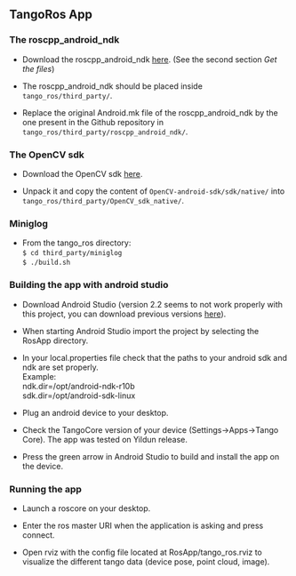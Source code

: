 ## TangoRos App

### The roscpp\_android\_ndk

* Download the roscpp\_android\_ndk [here](http://wiki.ros.org/android_ndk/Tutorials/Building%20The%20Example%20Applications%20using%20the%20Binary%20Distribution).
(See the second section *Get the files*)

* The roscpp\_android\_ndk should be placed inside ```tango_ros/third_party/```.

* Replace the original Android.mk file of the roscpp\_android\_ndk by the one present in the Github repository in ```tango_ros/third_party/roscpp_android_ndk/```.

### The OpenCV sdk

* Download the OpenCV sdk [here](http://docs.opencv.org/2.4/doc/tutorials/introduction/android_binary_package/O4A_SDK.html#get-the-opencv4android-sdk).

* Unpack it and copy the content of ```OpenCV-android-sdk/sdk/native/``` into ```tango_ros/third_party/OpenCV_sdk_native/```.

### Miniglog

* From the tango_ros directory:  
```$ cd third_party/miniglog```  
```$ ./build.sh```  

### Building the app with android studio

* Download Android Studio (version 2.2 seems to not work properly with this project, you can download previous versions [here](http://tools.android.com/system/app/pages/subPages?path=/download/studio/builds)).

* When starting Android Studio import the project by selecting the RosApp directory.

* In your local.properties file check that the paths to your android sdk and ndk are set properly.  
Example:  
ndk.dir=/opt/android-ndk-r10b  
sdk.dir=/opt/android-sdk-linux  

* Plug an android device to your desktop.

* Check the TangoCore version of your device (Settings->Apps->Tango Core). The app was tested on Yildun release.

* Press the green arrow in Android Studio to build and install the app on the device.

### Running the app

* Launch a roscore on your desktop.

* Enter the ros master URI when the application is asking and press connect.

* Open rviz with the config file located at RosApp/tango_ros.rviz to visualize the different tango data (device pose, point cloud, image).
